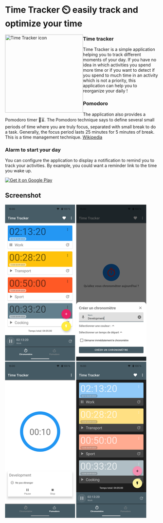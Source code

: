 # Time Tracker ⏲️ easily track and optimize your time

<img
    src="https://raw.githubusercontent.com/bowserf/behaviortracker/dev/resources/playstore/high_res_icon/ic_launcher-web.png"
    align="left"
    width="256"
    height="256"
    title="Time Tracker icon">

### Time tracker

Time Tracker is a simple application helping you to track different moments of your day. If you have
no idea in which activities you spend more time or if you want to detect if you spend to much time
in an activity which is not a priority, this application can help you to reorganize your daily !

### Pomodoro

The application also provides a Pomodoro timer 🍅⏳. The Pomodoro technique says to define several
small periods of time where you are truly focus, separated with small break to do a task. Generally,
the focus period lasts 25 minutes for 5 minutes of break. This is a time management technique.
[Wikipedia](https://en.wikipedia.org/wiki/Pomodoro_Technique)

### Alarm to start your day

You can configure the application to display a notification to remind you to track your activities.
By example, you could want a reminder link to the time you wake up.

<a href='https://play.google.com/store/apps/details?id=fr.bowser.time&pcampaignid=MKT-Other-global-all-co-prtnr-py-PartBadge-Mar2515-1'>
    <img
        alt='Get it on Google Play'
        src='https://play.google.com/intl/en_us/badges/images/generic/en_badge_web_generic.png'
        height="80"/>
</a>

## Screenshot

<img
    src="https://raw.githubusercontent.com/bowserf/behaviortracker/dev/resources/playstore/screenshot/smartphone/en/timer_list.png"
    width="230"
    height="512"
    title="Timers list">
<img
    src="https://raw.githubusercontent.com/bowserf/behaviortracker/dev/resources/playstore/screenshot/smartphone/en/create_timer.png"
    width="230"
    height="512"
    title="Create a timer">
<img
    src="https://raw.githubusercontent.com/bowserf/behaviortracker/dev/resources/playstore/screenshot/smartphone/en/pomodoro.png"
    width="230"
    height="512"
    title="Pomodoro">
<img
    src="https://raw.githubusercontent.com/bowserf/behaviortracker/dev/resources/playstore/screenshot/smartphone/en/timer_list_dark.png"
    width="230"
    height="512"
    title="Timers list dark mode">

